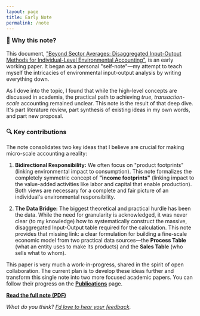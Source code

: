 ```yaml
---
layout: page
title: Early Note
permalink: /note
---
```


<div class="highlight-box">
  <h3 style="margin-top: 0;">📌 Why this note?</h3>
  <p>
    This document, <a href="/assets/pdf/note.pdf">"Beyond Sector Averages: Disaggregated Input-Output Methods for Individual-Level Environmental Accounting"</a>, is an early working paper. It began as a personal "self-note"—my attempt to teach myself the intricacies of environmental input-output analysis by writing everything down.
  </p>
  <p>
    As I dove into the topic, I found that while the high-level concepts are discussed in academia, the practical path to achieving <em>true</em>, <em>transaction-scale</em> accounting remained unclear. This note is the result of that deep dive. It's part literature review, part synthesis of existing ideas in my own words, and part new proposal.
  </p>
</div>



### 🔍 Key contributions

The note consolidates two key ideas that I believe are crucial for making micro-scale accounting a reality:

1. **Bidirectional Responsibility:** We often focus on "product footprints" (linking environmental impact to consumption). This note formalizes the completely symmetric concept of **"income footprints"** (linking impact to the value-added activities like labor and capital that enable production). Both views are necessary for a complete and fair picture of an individual's environmental responsibility.
    
2. **The Data Bridge:** The biggest theoretical and practical hurdle has been the data. While the need for granularity is acknowledged, it was never clear (to my knowledge) how to systematically construct the massive, disaggregated Input-Output table required for the calculation. This note provides that missing link: a clear formulation for building a fine-scale economic model from two practical data sources—the **Process Table** (what an entity uses to make its products) and the **Sales Table** (who sells what to whom). 

This paper is very much a work-in-progress, shared in the spirit of open collaboration. The current plan is to develop these ideas further and transform this single note into two more focused academic papers. You can follow their progress on the **[Publications](/publications/)** page. 

**[Read the full note (PDF)](/assets/pdf/note.pdf)**


_What do you think? [I'd love to hear your feedback](https://tally.so/r/3qyvdO)._

